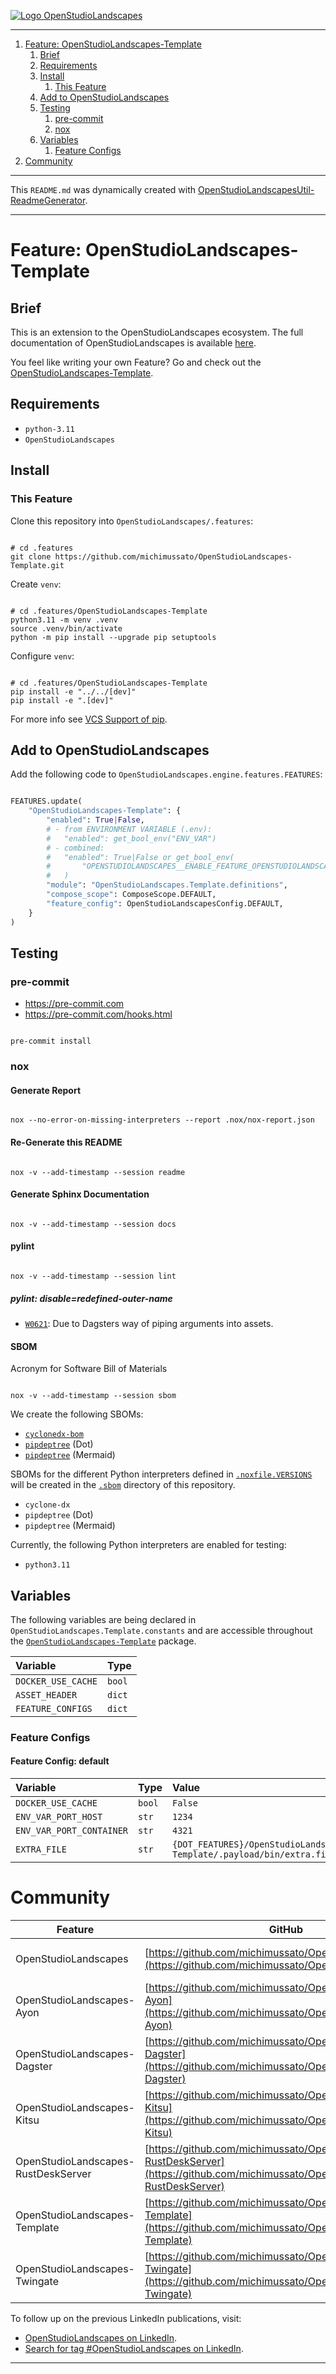[![ Logo OpenStudioLandscapes ](https://github.com/michimussato/OpenStudioLandscapes/raw/main/media/images/logo128.png)](https://github.com/michimussato/OpenStudioLandscapes)

***

1. [Feature: OpenStudioLandscapes-Template](#feature-openstudiolandscapes-template)
   1. [Brief](#brief)
   2. [Requirements](#requirements)
   3. [Install](#install)
      1. [This Feature](#this-feature)
   4. [Add to OpenStudioLandscapes](#add-to-openstudiolandscapes)
   5. [Testing](#testing)
      1. [pre-commit](#pre-commit)
      2. [nox](#nox)
   6. [Variables](#variables)
      1. [Feature Configs](#feature-configs)
2. [Community](#community)

***

This `README.md` was dynamically created with [OpenStudioLandscapesUtil-ReadmeGenerator](https://github.com/michimussato/OpenStudioLandscapesUtil-ReadmeGenerator).

***

# Feature: OpenStudioLandscapes-Template

## Brief

This is an extension to the OpenStudioLandscapes ecosystem. The full documentation of OpenStudioLandscapes is available [here](https://github.com/michimussato/OpenStudioLandscapes).

You feel like writing your own Feature? Go and check out the [OpenStudioLandscapes-Template](https://github.com/michimussato/OpenStudioLandscapes-Template).

## Requirements

- `python-3.11`
- `OpenStudioLandscapes`

## Install

### This Feature

Clone this repository into `OpenStudioLandscapes/.features`:

```shell

# cd .features
git clone https://github.com/michimussato/OpenStudioLandscapes-Template.git

```

Create `venv`:

```shell

# cd .features/OpenStudioLandscapes-Template
python3.11 -m venv .venv
source .venv/bin/activate
python -m pip install --upgrade pip setuptools

```

Configure `venv`:

```shell

# cd .features/OpenStudioLandscapes-Template
pip install -e "../../[dev]"
pip install -e ".[dev]"

```

For more info see [VCS Support of pip](https://pip.pypa.io/en/stable/topics/vcs-support/).

## Add to OpenStudioLandscapes

Add the following code to `OpenStudioLandscapes.engine.features.FEATURES`:

```python

FEATURES.update(
    "OpenStudioLandscapes-Template": {
        "enabled": True|False,
        # - from ENVIRONMENT VARIABLE (.env):
        #   "enabled": get_bool_env("ENV_VAR")
        # - combined:
        #   "enabled": True|False or get_bool_env(
        #       "OPENSTUDIOLANDSCAPES__ENABLE_FEATURE_OPENSTUDIOLANDSCAPES_TEMPLATE"
        #   )
        "module": "OpenStudioLandscapes.Template.definitions",
        "compose_scope": ComposeScope.DEFAULT,
        "feature_config": OpenStudioLandscapesConfig.DEFAULT,
    }
)

```

## Testing

### pre-commit

- https://pre-commit.com
- https://pre-commit.com/hooks.html

```shell

pre-commit install

```

### nox

#### Generate Report

```shell

nox --no-error-on-missing-interpreters --report .nox/nox-report.json

```

#### Re-Generate this README

```shell

nox -v --add-timestamp --session readme

```

#### Generate Sphinx Documentation

```shell

nox -v --add-timestamp --session docs

```

#### pylint

```shell

nox -v --add-timestamp --session lint

```

##### pylint: disable=redefined-outer-name

- [`W0621`](https://pylint.pycqa.org/en/latest/user_guide/messages/warning/redefined-outer-name.html): Due to Dagsters way of piping arguments into assets.

#### SBOM

Acronym for Software Bill of Materials

```shell

nox -v --add-timestamp --session sbom

```

We create the following SBOMs:

- [`cyclonedx-bom`](https://pypi.org/project/cyclonedx-bom/)
- [`pipdeptree`](https://pypi.org/project/pipdeptree/) (Dot)
- [`pipdeptree`](https://pypi.org/project/pipdeptree/) (Mermaid)

SBOMs for the different Python interpreters defined in [`.noxfile.VERSIONS`](https://github.com/michimussato/OpenStudioLandscapes-Template/tree/main/noxfile.py) will be created in the [`.sbom`](https://github.com/michimussato/OpenStudioLandscapes-Template/tree/main/.sbom) directory of this repository.

- `cyclone-dx`
- `pipdeptree` (Dot)
- `pipdeptree` (Mermaid)

Currently, the following Python interpreters are enabled for testing:

- `python3.11`

## Variables

The following variables are being declared in `OpenStudioLandscapes.Template.constants` and are accessible throughout the [`OpenStudioLandscapes-Template`](https://github.com/michimussato/OpenStudioLandscapes-Template/tree/main/src/OpenStudioLandscapes/Template/constants.py) package.

| Variable           | Type   |
| :----------------- | :----- |
| `DOCKER_USE_CACHE` | `bool` |
| `ASSET_HEADER`     | `dict` |
| `FEATURE_CONFIGS`  | `dict` |

### Feature Configs

#### Feature Config: default

| Variable                 | Type   | Value                                                                  |
| :----------------------- | :----- | :--------------------------------------------------------------------- |
| `DOCKER_USE_CACHE`       | `bool` | `False`                                                                |
| `ENV_VAR_PORT_HOST`      | `str`  | `1234`                                                                 |
| `ENV_VAR_PORT_CONTAINER` | `str`  | `4321`                                                                 |
| `EXTRA_FILE`             | `str`  | `{DOT_FEATURES}/OpenStudioLandscapes-Template/.payload/bin/extra.file` |

# Community

| Feature                             | GitHub                                                                                                                                     | Discord                                                                |
| ----------------------------------- | ------------------------------------------------------------------------------------------------------------------------------------------ | ---------------------------------------------------------------------- |
| OpenStudioLandscapes                | [https://github.com/michimussato/OpenStudioLandscapes](https://github.com/michimussato/OpenStudioLandscapes)                               | [# openstudiolandscapes-general](https://discord.com/invite/aYnJnaqE)  |
| OpenStudioLandscapes-Ayon           | [https://github.com/michimussato/OpenStudioLandscapes-Ayon](https://github.com/michimussato/OpenStudioLandscapes-Ayon)                     | [# openstudiolandscapes-ayon](https://discord.gg/D4XrG99G)             |
| OpenStudioLandscapes-Dagster        | [https://github.com/michimussato/OpenStudioLandscapes-Dagster](https://github.com/michimussato/OpenStudioLandscapes-Dagster)               | [# openstudiolandscapes-dagster](https://discord.gg/qFGWTWu4)          |
| OpenStudioLandscapes-Kitsu          | [https://github.com/michimussato/OpenStudioLandscapes-Kitsu](https://github.com/michimussato/OpenStudioLandscapes-Kitsu)                   | [# openstudiolandscapes-kitsu](https://discord.gg/4UqHdsan)            |
| OpenStudioLandscapes-RustDeskServer | [https://github.com/michimussato/OpenStudioLandscapes-RustDeskServer](https://github.com/michimussato/OpenStudioLandscapes-RustDeskServer) | [# openstudiolandscapes-rustdeskserver](https://discord.gg/nJ8Ffd2xY3) |
| OpenStudioLandscapes-Template       | [https://github.com/michimussato/OpenStudioLandscapes-Template](https://github.com/michimussato/OpenStudioLandscapes-Template)             | [# openstudiolandscapes-template](https://discord.gg/J59GYp3Wpy)       |
| OpenStudioLandscapes-Twingate       | [https://github.com/michimussato/OpenStudioLandscapes-Twingate](https://github.com/michimussato/OpenStudioLandscapes-Twingate)             | [# openstudiolandscapes-twingate](https://discord.gg/tREYa6UNJf)       |

To follow up on the previous LinkedIn publications, visit:

- [OpenStudioLandscapes on LinkedIn](https://www.linkedin.com/company/106731439/).
- [Search for tag #OpenStudioLandscapes on LinkedIn](https://www.linkedin.com/search/results/all/?keywords=%23openstudiolandscapes).

***